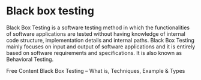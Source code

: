 # Black box testing

Black Box Testing is a software testing method in which the functionalities of software applications are tested without having knowledge of internal code structure, implementation details and internal paths. Black Box Testing mainly focuses on input and output of software applications and it is entirely based on software requirements and specifications. It is also known as Behavioral Testing.

<ResourceGroupTitle>Free Content</ResourceGroupTitle>
<BadgeLink colorScheme='yellow' badgeText='Read' href='https://www.guru99.com/black-box-testing.html'>Black Box Testing – What is, Techniques, Example & Types</BadgeLink>
